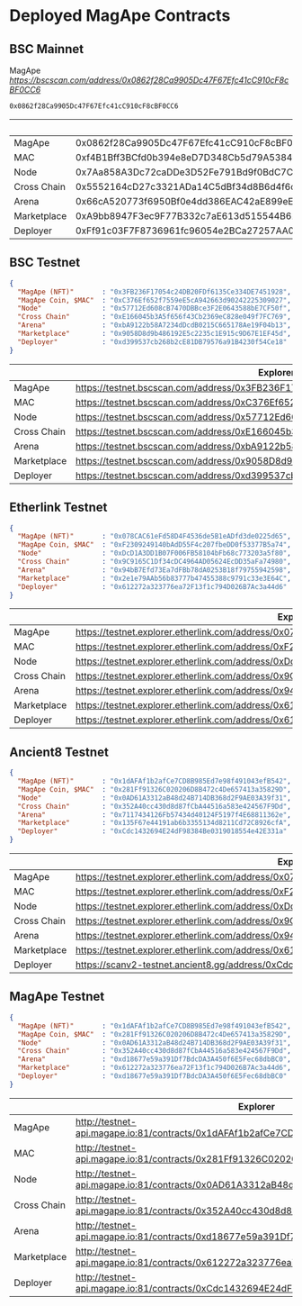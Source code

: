 # Deployed MagApe Contracts


## BSC Mainnet

MagApe *https://bscscan.com/address/0x0862f28Ca9905Dc47F67Efc41cC910cF8cBF0CC6*
```
0x0862f28Ca9905Dc47F67Efc41cC910cF8cBF0CC6
```

| | | Explorer |
| --- | --- | --- |
| MagApe | 0x0862f28Ca9905Dc47F67Efc41cC910cF8cBF0CC6 |  |
| MAC | 0xf4B1Bff3BCfd0b394e8eD7D348Cb5d79A53840FD | https://bscscan.com/address/0xf4B1Bff3BCfd0b394e8eD7D348Cb5d79A53840FD |
| Node | 0x7Aa858A3Dc72caDDe3D52Fe791Bd9f0BdC7C4304 | https://bscscan.com/address/0x7Aa858A3Dc72caDDe3D52Fe791Bd9f0BdC7C4304 |
| Cross Chain | 0x5552164cD27c3321ADa14C5dBf34d8B6d4f6c8d5 | https://bscscan.com/address/0x5552164cD27c3321ADa14C5dBf34d8B6d4f6c8d5 |
| Arena | 0x66cA520773f6950Bf0e4dd386EAC42aE899eEAB6 | https://bscscan.com/address/0x66cA520773f6950Bf0e4dd386EAC42aE899eEAB6 |
| Marketplace | 0xA9bb8947F3ec9F77B332c7aE613d515544B6181c | https://bscscan.com/address/0xA9bb8947F3ec9F77B332c7aE613d515544B6181c |
| Deployer | 0xFf91c03F7F8736961fc96054e2BCa27257AA0894 | https://bscscan.com/address/0xFf91c03F7F8736961fc96054e2BCa27257AA0894 |

## BSC Testnet


```json
{
  "MagApe (NFT)"       : "0x3FB236F17054c24DB20FDf6135Ce334DE7451928",
  "MagApe Coin, $MAC"  : "0xC376Ef652f7559eE5cA942663d90242225309027",
  "Node"               : "0x57712Ed608cB7470DBBce3F2E0643588bE7CF50f",
  "Cross Chain"        : "0xE166045b3A5f656f43Cb2369eC828e049f7FC769",  
  "Arena"              : "0xbA9122b58A7234dDcdB0215C665178Ae19F04b13",
  "Marketplace"        : "0x9058D8d9b486192E5c2235c1E915c9D67E1EF45d",
  "Deployer"           : "0xd399537cb268b2cE81DB79576a91B4230f54Ce18"
}
```
|  | Explorer |
| --- | --- |
| MagApe | https://testnet.bscscan.com/address/0x3FB236F17054c24DB20FDf6135Ce334DE7451928 |
| MAC | https://testnet.bscscan.com/address/0xC376Ef652f7559eE5cA942663d90242225309027 |
| Node | https://testnet.bscscan.com/address/0x57712Ed608cB7470DBBce3F2E0643588bE7CF50f |
| Cross Chain | https://testnet.bscscan.com/address/0xE166045b3A5f656f43Cb2369eC828e049f7FC769 |
| Arena | https://testnet.bscscan.com/address/0xbA9122b58A7234dDcdB0215C665178Ae19F04b13 |
| Marketplace | https://testnet.bscscan.com/address/0x9058D8d9b486192E5c2235c1E915c9D67E1EF45d |
| Deployer | https://testnet.bscscan.com/address/0xd399537cb268b2cE81DB79576a91B4230f54Ce18 |


## Etherlink Testnet


```json
{
  "MagApe (NFT)"       : "0x078CAC61eFd58D4F4536de5B1eADfd3de0225d65",
  "MagApe Coin, $MAC"  : "0xF2309249140bAdD55F4c207fbeDD0f53377B5a74",
  "Node"               : "0xDcD1A3DD1B07F006FB58104bFb68c773203a5f80",
  "Cross Chain"        : "0x9C9165C1Df34cDC4964AD05624EcDD35aFa74980",  
  "Arena"              : "0x94bB7Efd73Ea7dFBb78dA0253B18f79755942598",
  "Marketplace"        : "0x2e1e79AAb56b83777b47455388c9791c33e3E64C",
  "Deployer"           : "0x612272a323776ea72F13f1c794D026B7Ac3a44d6"
}
```
|  | Explorer |
| --- | --- |
| MagApe | https://testnet.explorer.etherlink.com/address/0x078CAC61eFd58D4F4536de5B1eADfd3de0225d65 |
| MAC | https://testnet.explorer.etherlink.com/address/0xF2309249140bAdD55F4c207fbeDD0f53377B5a74 |
| Node | https://testnet.explorer.etherlink.com/address/0xDcD1A3DD1B07F006FB58104bFb68c773203a5f80 |
| Cross Chain | https://testnet.explorer.etherlink.com/address/0x9C9165C1Df34cDC4964AD05624EcDD35aFa74980 |
| Arena | https://testnet.explorer.etherlink.com/address/0x94bB7Efd73Ea7dFBb78dA0253B18f79755942598 |
| Marketplace | https://testnet.explorer.etherlink.com/address/0x612272a323776ea72F13f1c794D026B7Ac3a44d6 |
| Deployer | https://testnet.explorer.etherlink.com/address/0x612272a323776ea72F13f1c794D026B7Ac3a44d6 |


## Ancient8 Testnet


```json
{
  "MagApe (NFT)"       : "0x1dAFAf1b2afCe7CD8B985Ed7e98f491043efB542",
  "MagApe Coin, $MAC"  : "0x281Ff91326C020206D8B472c4De657413a35829D",
  "Node"               : "0x0AD61A3312aB48d24B714DB368d2F9AE03A39f31",
  "Cross Chain"        : "0x352A40cc430d8d87fCbA44516a583e424567F9Dd",  
  "Arena"              : "0x7117434126Fb57434d40124F5197f4E68811362e",
  "Marketplace"        : "0x135F67e44191ab6b3355134d8211Cd72C8926cfA",
  "Deployer"           : "0xCdc1432694E24dF98384Be0319018554e42E331a"
}
```
|  | Explorer |
| --- | --- |
| MagApe | https://testnet.explorer.etherlink.com/address/0x078CAC61eFd58D4F4536de5B1eADfd3de0225d65 |
| MAC | https://testnet.explorer.etherlink.com/address/0xF2309249140bAdD55F4c207fbeDD0f53377B5a74 |
| Node | https://testnet.explorer.etherlink.com/address/0xDcD1A3DD1B07F006FB58104bFb68c773203a5f80 |
| Cross Chain | https://testnet.explorer.etherlink.com/address/0x9C9165C1Df34cDC4964AD05624EcDD35aFa74980 |
| Arena | https://testnet.explorer.etherlink.com/address/0x94bB7Efd73Ea7dFBb78dA0253B18f79755942598 |
| Marketplace | https://testnet.explorer.etherlink.com/address/0x612272a323776ea72F13f1c794D026B7Ac3a44d6 |
| Deployer | https://scanv2-testnet.ancient8.gg/address/0xCdc1432694E24dF98384Be0319018554e42E331a |


## MagApe Testnet


```json
{
  "MagApe (NFT)"       : "0x1dAFAf1b2afCe7CD8B985Ed7e98f491043efB542",
  "MagApe Coin, $MAC"  : "0x281Ff91326C020206D8B472c4De657413a35829D",
  "Node"               : "0x0AD61A3312aB48d24B714DB368d2F9AE03A39f31",
  "Cross Chain"        : "0x352A40cc430d8d87fCbA44516a583e424567F9Dd",
  "Arena"              : "0xd18677e59a391Df7BdcDA3A450f6E5Fec68dbBC0",
  "Marketplace"        : "0x612272a323776ea72F13f1c794D026B7Ac3a44d6",
  "Deployer"           : "0xd18677e59a391Df7BdcDA3A450f6E5Fec68dbBC0"
}
```
|  | Explorer |
| --- | --- |
| MagApe | http://testnet-api.magape.io:81/contracts/0x1dAFAf1b2afCe7CD8B985Ed7e98f491043efB542 |
| MAC | http://testnet-api.magape.io:81/contracts/0x281Ff91326C020206D8B472c4De657413a35829D |
| Node | http://testnet-api.magape.io:81/contracts/0x0AD61A3312aB48d24B714DB368d2F9AE03A39f31 |
| Cross Chain | http://testnet-api.magape.io:81/contracts/0x352A40cc430d8d87fCbA44516a583e424567F9Dd |
| Arena | http://testnet-api.magape.io:81/contracts/0xd18677e59a391Df7BdcDA3A450f6E5Fec68dbBC0 |
| Marketplace | http://testnet-api.magape.io:81/contracts/0x612272a323776ea72F13f1c794D026B7Ac3a44d6 |
| Deployer | http://testnet-api.magape.io:81/contracts/0xCdc1432694E24dF98384Be0319018554e42E331a |


